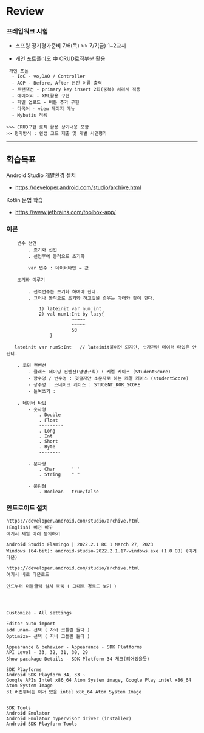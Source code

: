 # Review

### 프레임워크 시험
- 스프링 정기평가준비 7/6(목) >> 7/7(금) 1~2교시

- 개인 포트폴리오 中 CRUD로직부분 활용
```
 개인 포폴
  - IoC - vo,DAO / Controller
  - AOP - Before, After 본인 이름 출력
  - 트랜잭션 - primary key insert 2회(중복) 처리시 적용
  - 예외처리 - XML활용 구현
  - 파일 업로드 - 버튼 추가 구현
  - 다국어 - view 페이지 메뉴
  - Mybatis 적용

>>> CRUD구현 로직 활용 상기내용 포함
>> 평가방식 : 완성 코드 제출 및 개별 시연평가
```


-----------------------------------------------------

## 학습목표
Android Studio 개발환경 설치
- https://developer.android.com/studio/archive.html

Kotlin 문법 학습
- https://www.jetbrains.com/toolbox-app/


### 이론
```
    변수 선언
        . 초기화 선언
        . 선언후에 동적으로 초기화

        var 변수 : 데이터타입 = 값

    초기화 미루기

        . 전역변수는 초기화 하여야 한다.
        . 그러나 동적으로 초기화 하고싶을 경우는 아래와 같이 한다.

            1) lateinit var num:int
            2) val num1:Int by lazy{
                        ~~~~~
                        ~~~~~
                        50
                }

   lateinit var num5:Int   // lateinit붙이면 되지만, 숫자관련 데이터 타입은 안된다.

    . 코딩 컨벤션
        - 클래스 네이밍 컨벤션(명명규칙) : 케멜 케이스 (StudentScore)
        - 함수명 / 변수명 : 첫글자만 소문자로 하는 케멜 케이스 (studentScore)
        - 상수명 : 스네이크 케이스 : STUDENT_KOR_SCORE
        - 들여쓰기 :

    . 데이터 타입
        - 숫자형
            . Double
            . Float
            ---------
            . Long
            . Int
            . Short
            . Byte
            --------

        - 문자형
            . Char      ' '
            . String    " "

        - 불린형
            . Boolean   true/false

```


### 안드로이드 설치
```
https://developer.android.com/studio/archive.html
(English) 버전 바꾸
여기서 제일 아래 동의하기

Android Studio Flamingo | 2022.2.1 RC 1 March 27, 2023
Windows (64-bit): android-studio-2022.2.1.17-windows.exe (1.0 GB) (이거 다운)

https://developer.android.com/studio/archive.html
여기서 바로 다운로드

안드부터 더블클릭 설치 쭉쭉 ( 그대로 경로도 보기 )




Customize - All settings

Editor auto import 
add unam~ 선택 ( 자바 코틀린 둘다 )
Optimize~ 선택 ( 자바 코틀린 둘다 )

Appearance & behavior - Appearance - SDK Platforms
API Level - 33, 32, 31, 30, 29
Show pacakage Details - SDK Platform 34 체크(되어있을듯)

SDK Playforms
Android SDK Playform 34, 33 ~
Google APIs Intel x86_64 Atom System image, Google Play intel x86_64 Atom System Image
31 버전부터는 이거 있음 intel x86_64 Atom System Image


SDK Tools
Android Emulator
Android Emulator hypervisor driver (installer)
Android SDK Playform-Tools



```


